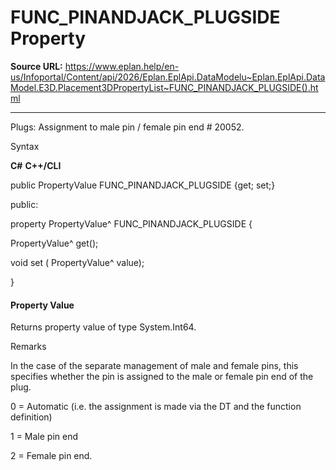 # FUNC_PINANDJACK_PLUGSIDE Property

**Source URL:** https://www.eplan.help/en-us/Infoportal/Content/api/2026/Eplan.EplApi.DataModelu~Eplan.EplApi.DataModel.E3D.Placement3DPropertyList~FUNC_PINANDJACK_PLUGSIDE().html

---

Plugs: Assignment to male pin / female pin end # 20052.

Syntax

**C#**
**C++/CLI**


public PropertyValue FUNC_PINANDJACK_PLUGSIDE {get; set;}

public:

property PropertyValue^ FUNC_PINANDJACK_PLUGSIDE {

   PropertyValue^ get();

   void set (    PropertyValue^ value);

}


#### Property Value

Returns property value of type System.Int64.

Remarks

In the case of the separate management of male and female pins, this specifies whether the pin is assigned to the male or female pin end of the plug.

0 = Automatic (i.e. the assignment is made via the DT and the function definition)

1 = Male pin end

2 = Female pin end.
